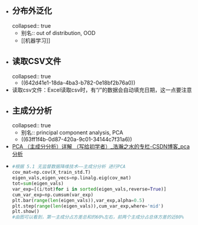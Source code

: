 - ## 分布外泛化
  collapsed:: true
	- 别名:: out of distribution, OOD
	- [[机器学习]]
- ## 读取CSV文件
  collapsed:: true
	- ((642d41e1-18da-4ba3-b782-0e18bf2b76a0))
- 读取csv文件：Excel读取csv时，有“/”的数据会自动填充日期，这一点要注意
- ## 主成分分析
  collapsed:: true
	- 别名:: principal component analysis, PCA
	- ((63ff1f4b-0d87-420a-9c01-34144c7f31a6))
- [PCA （主成分分析）详解 （写给初学者）_浩瀚之水的专栏-CSDN博客_pca分析](https://blog.csdn.net/a8039974/article/details/81285238)
- ```python
  #根据 5.1 无监督数据降维技术——主成分分析 进行PCA
  cov_mat=np.cov(X_train_std.T)
  eigen_vals,eigen_vecs=np.linalg.eig(cov_mat)
  tot=sum(eigen_vals)
  var_exp=[(i/tot)for i in sorted(eigen_vals,reverse=True)]
  cum_var_exp=np.cumsum(var_exp)
  plt.bar(range(len(eigen_vals)),var_exp,alpha=0.5)
  plt.step(range(len(eigen_vals)),cum_var_exp,where='mid')
  plt.show()
  #由图可以看到，第一主成分占方差总和的60%左右，前两个主成分占总体方差的近80%
  
  ```